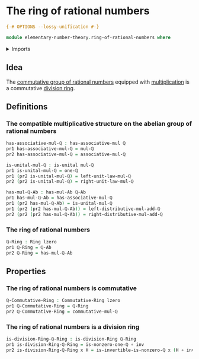 # The ring of rational numbers

```agda
{-# OPTIONS --lossy-unification #-}

module elementary-number-theory.ring-of-rational-numbers where
```

<details><summary>Imports</summary>

```agda
open import commutative-algebra.commutative-rings

open import elementary-number-theory.addition-rational-numbers
open import elementary-number-theory.group-of-rational-numbers
open import elementary-number-theory.inverse-nonzero-rational-numbers
open import elementary-number-theory.multiplication-rational-numbers
open import elementary-number-theory.nonzero-rational-numbers
open import elementary-number-theory.rational-numbers

open import foundation.dependent-pair-types
open import foundation.function-types
open import foundation.identity-types
open import foundation.unital-binary-operations
open import foundation.universe-levels

open import group-theory.semigroups

open import ring-theory.division-rings
open import ring-theory.rings
```

</details>

## Idea

The
[commutative group of rational numbers](elementary-number-theory.group-of-rational-numbers.md)
equipped with
[multiplication](elementary-number-theory.multiplication-rational-numbers.md) is
a commutative [division ring](ring-theory.division-rings.md).

## Definitions

### The compatible multiplicative structure on the abelian group of rational numbers

```agda
has-associative-mul-ℚ : has-associative-mul ℚ
pr1 has-associative-mul-ℚ = mul-ℚ
pr2 has-associative-mul-ℚ = associative-mul-ℚ

is-unital-mul-ℚ : is-unital mul-ℚ
pr1 is-unital-mul-ℚ = one-ℚ
pr1 (pr2 is-unital-mul-ℚ) = left-unit-law-mul-ℚ
pr2 (pr2 is-unital-mul-ℚ) = right-unit-law-mul-ℚ

has-mul-ℚ-Ab : has-mul-Ab ℚ-Ab
pr1 has-mul-ℚ-Ab = has-associative-mul-ℚ
pr1 (pr2 has-mul-ℚ-Ab) = is-unital-mul-ℚ
pr1 (pr2 (pr2 has-mul-ℚ-Ab)) = left-distributive-mul-add-ℚ
pr2 (pr2 (pr2 has-mul-ℚ-Ab)) = right-distributive-mul-add-ℚ
```

### The ring of rational numbers

```agda
ℚ-Ring : Ring lzero
pr1 ℚ-Ring = ℚ-Ab
pr2 ℚ-Ring = has-mul-ℚ-Ab
```

## Properties

### The ring of rational numbers is commutative

```agda
ℚ-Commutative-Ring : Commutative-Ring lzero
pr1 ℚ-Commutative-Ring = ℚ-Ring
pr2 ℚ-Commutative-Ring = commutative-mul-ℚ
```

### The ring of rational numbers is a division ring

```agda
is-division-Ring-ℚ-Ring : is-division-Ring ℚ-Ring
pr1 is-division-Ring-ℚ-Ring = is-nonzero-one-ℚ ∘ inv
pr2 is-division-Ring-ℚ-Ring x H = is-invertible-is-nonzero-ℚ x (H ∘ inv)
```
